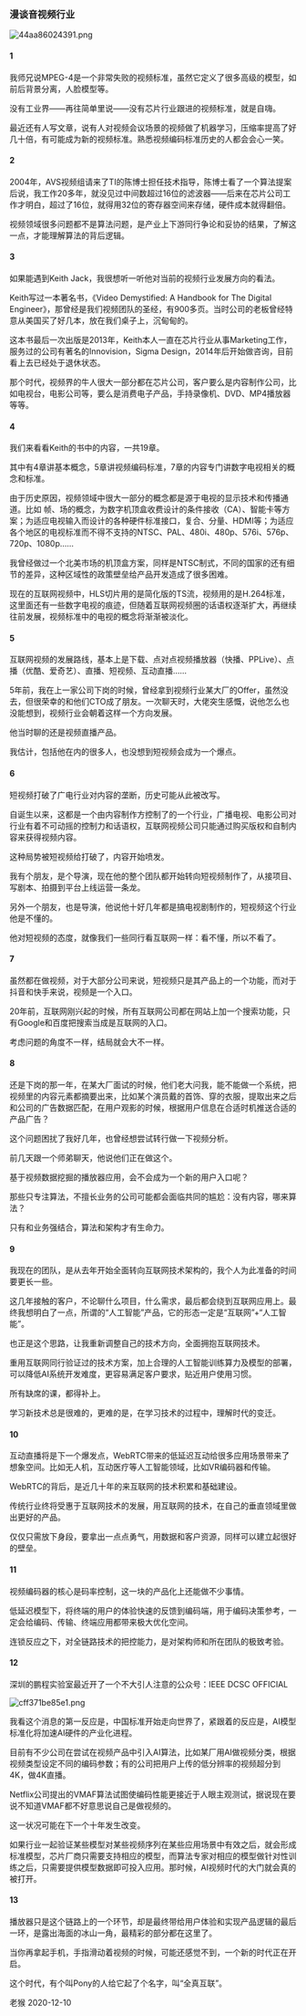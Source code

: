 ### 漫谈音视频行业

![44aa86024391.png](../images/2021-01-06/44aa86024391.png)

#### 1
我师兄说MPEG-4是一个非常失败的视频标准，虽然它定义了很多高级的模型，如前后背景分离，人脸模型等。

没有工业界——再往简单里说——没有芯片行业跟进的视频标准，就是自嗨。

最近还有人写文章，说有人对视频会议场景的视频做了机器学习，压缩率提高了好几十倍，有可能成为新的视频标准。熟悉视频编码标准历史的人都会会心一笑。

#### 2
2004年，AVS视频组请来了TI的陈博士担任技术指导，陈博士看了一个算法提案后说，我工作20多年，就没见过中间数超过16位的滤波器——后来在芯片公司工作才明白，超过了16位，就得用32位的寄存器空间来存储，硬件成本就得翻倍。

视频领域很多问题都不是算法问题，是产业上下游同行争论和妥协的结果，了解这一点，才能理解算法的背后逻辑。

#### 3
如果能遇到Keith Jack，我很想听一听他对当前的视频行业发展方向的看法。

Keith写过一本著名书，《Video Demystified: A Handbook for The Digital Engineer》，那曾经是我们视频团队的圣经，有900多页。当时公司的老板曾经特意从美国买了好几本，放在我们桌子上，沉甸甸的。

这本书最后一次出版是2013年，Keith本人一直在芯片行业从事Marketing工作，服务过的公司有著名的Innovision，Sigma Design，2014年后开始做咨询，目前看上去已经处于退休状态。

那个时代，视频界的牛人很大一部分都在芯片公司，客户要么是内容制作公司，比如电视台，电影公司等，要么是消费电子产品，手持录像机、DVD、MP4播放器等等。

#### 4
我们来看看Keith的书中的内容，一共19章。

其中有4章讲基本概念，5章讲视频编码标准，7章的内容专门讲数字电视相关的概念和标准。

由于历史原因，视频领域中很大一部分的概念都是源于电视的显示技术和传播通道。比如 帧、场的概念，为数字机顶盒收费设计的条件接收（CA）、智能卡等方案；为适应电视输入而设计的各种硬件标准接口，复合、分量、HDMI等；为适应各个地区的电视标准而不得不支持的NTSC、PAL、480i、480p、576i、576p、720p、1080p……

我曾经做过一个北美市场的机顶盒方案，同样是NTSC制式，不同的国家的还有细节的差异，这种区域性的政策壁垒给产品开发造成了很多困难。

现在的互联网视频中，HLS切片用的是简化版的TS流，视频用的是H.264标准，这里面还有一些数字电视的痕迹，但随着互联网视频圈的话语权逐渐扩大，再继续往前发展，视频标准中的电视的概念将渐渐被淡化。

#### 5
互联网视频的发展路线，基本上是下载、点对点视频播放器（快播、PPLive）、点播（优酷、爱奇艺）、直播、短视频、互动直播……

5年前，我在上一家公司下岗的时候，曾经拿到视频行业某大厂的Offer，虽然没去，但很荣幸的和他们CTO成了朋友。一次聊天时，大佬突生感慨，说他怎么也没能想到，视频行业会朝着这样一个方向发展。

他当时聊的还是视频直播产品。

我估计，包括他在内的很多人，也没想到短视频会成为一个爆点。

#### 6
短视频打破了广电行业对内容的垄断，历史可能从此被改写。

自诞生以来，这都是一个由内容制作方控制了的一个行业，广播电视、电影公司对行业有着不可动摇的控制力和话语权，互联网视频公司只能通过购买版权和自制内容来获得视频内容。

这种局势被短视频给打破了，内容开始喷发。

我有个朋友，是个导演，现在他的整个团队都开始转向短视频制作了，从接项目、写剧本、拍摄到平台上线运营一条龙。

另外一个朋友，也是导演，他说他十好几年都是搞电视剧制作的，短视频这个行业他是不懂的。

他对短视频的态度，就像我们一些同行看互联网一样：看不懂，所以不看了。

#### 7
虽然都在做视频，对于大部分公司来说，短视频只是其产品上的一个功能，而对于抖音和快手来说，视频是一个入口。

20年前，互联网刚兴起的时候，所有互联网公司都在网站上加一个搜索功能，只有Google和百度把搜索当成是互联网的入口。

考虑问题的角度不一样，结局就会大不一样。

#### 8
还是下岗的那一年，在某大厂面试的时候，他们老大问我，能不能做一个系统，把视频里的内容元素都摘要出来，比如某个演员戴的首饰、穿的衣服，提取出来之后和公司的广告数据匹配，在用户观影的时候，根据用户信息在合适时机推送合适的产品广告？

这个问题困扰了我好几年，也曾经想尝试转行做一下视频分析。

前几天跟一个师弟聊天，他说他们正在做这个。

基于视频数据挖掘的播放器应用，会不会成为一个新的用户入口呢？

那些只专注算法，不擅长业务的公司可能都会面临共同的尴尬：没有内容，哪来算法？

只有和业务强结合，算法和架构才有生命力。

#### 9
我现在的团队，是从去年开始全面转向互联网技术架构的，我个人为此准备的时间要更长一些。

这几年接触的客户，不论聊什么项目，什么需求，最后都会绕到互联网应用上。最终我想明白了一点，所谓的“人工智能”产品，它的形态一定是“互联网”+“人工智能”。

也正是这个思路，让我重新调整自己的技术方向，全面拥抱互联网技术。

重用互联网同行验证过的技术方案，加上合理的人工智能训练算力及模型的部署，可以降低AI系统开发难度，更容易满足客户要求，贴近用户使用习惯。

所有缺席的课，都得补上。

学习新技术总是很难的，更难的是，在学习技术的过程中，理解时代的变迁。

#### 10
互动直播将是下一个爆发点，WebRTC带来的低延迟互动给很多应用场景带来了想象空间。比如无人机，互动医疗等人工智能领域，比如VR编码器和传输。

WebRTC的背后，是近几十年的来互联网的技术积累和基础建设。

传统行业终将受惠于互联网技术的发展，用互联网的技术，在自己的垂直领域里做出更好的产品。

仅仅只需放下身段，要拿出一点点勇气，用数据和客户资源，同样可以建立起很好的壁垒。

#### 11

视频编码器的核心是码率控制，这一块的产品化上还能做不少事情。

低延迟模型下，将终端的用户的体验快速的反馈到编码端，用于编码决策参考，一定会给编码、传输、终端应用都带来极大优化空间。

连锁反应之下，对全链路技术的把控能力，是对架构师和所在团队的极致考验。

#### 12
深圳的鹏程实验室最近开了一个不大引人注意的公众号：IEEE DCSC OFFICIAL

![cff371be85e1.png](../images/2021-01-06/cff371be85e1.png)


我看这个消息的第一反应是，中国标准开始走向世界了，紧跟着的反应是，AI模型标准化将加速AI硬件的产业化进程。

目前有不少公司在尝试在视频产品中引入AI算法，比如某厂用AI做视频分类，根据视频类型设定不同的编码参数；有的公司把用户上传的低分辨率的视频超分到4K，做4K直播。

Netflix公司提出的VMAF算法试图使编码性能更接近于人眼主观测试，据说现在要说不知道VMAF都不好意思说自己是做视频的。

这一状况可能在下一个十年发生改变。

如果行业一起验证某些模型对某些视频序列在某些应用场景中有效之后，就会形成标准模型，芯片厂商只需要支持相应的模型，而算法专家对相应的模型做针对性训练之后，只需要提供模型数据即可投入应用。那时候，AI视频时代的大门就会真的被打开。

#### 13
播放器只是这个链路上的一个环节，却是最终带给用户体验和实现产品逻辑的最后一环，是露出海面的冰山一角，最精彩的部分都在这里了。

当你再拿起手机，手指滑动着视频的时候，可能还感觉不到，一个新的时代正在开启。

这个时代，有个叫Pony的人给它起了个名字，叫“全真互联”。





老猴 2020-12-10

